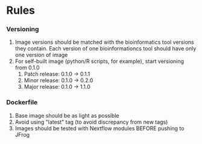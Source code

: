 # Rules

### Versioning

1. Image versions should be matched with the bioinformatics tool versions they contain. Each version of one bioinformationcs tool should have only one version of image
2. For self-built image (python/R scripts, for example), start versioning from 0.1.0
   1. Patch release: 0.1.0 -> 0.1.1
   2. Minor release: 0.1.0 -> 0.2.0
   3. Major release: 0.1.0 -> 1.1.0&#x20;

### Dockerfile

1. Base image should be as light as possible
2. Avoid using "latest" tag (to avoid discrepancy from new tags)
3. Images should be tested with Nextflow modules BEFORE pushing to JFrog
